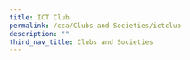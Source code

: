 ```yaml
---
title: ICT Club
permalink: /cca/Clubs-and-Societies/ictclub
description: ""
third_nav_title: Clubs and Societies
---
```

